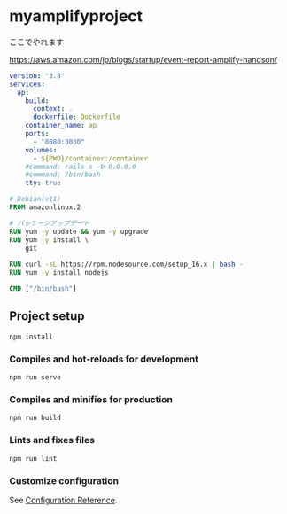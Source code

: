 # myamplifyproject

ここでやれます

https://aws.amazon.com/jp/blogs/startup/event-report-amplify-handson/



```docker-compose.yml
version: '3.8'
services:
  ap:
    build:
      context: .
      dockerfile: Dockerfile
    container_name: ap
    ports:
      - "8080:8080"
    volumes:
      - ${PWD}/container:/container
    #command: rails s -b 0.0.0.0
    #command: /bin/bash
    tty: true
```

```Dockerfile
# Debian(v11) 
FROM amazonlinux:2

# パッケージアップデート
RUN yum -y update && yum -y upgrade
RUN yum -y install \
    git
    
RUN curl -sL https://rpm.nodesource.com/setup_16.x | bash -
RUN yum -y install nodejs

CMD ["/bin/bash"]
```


## Project setup
```
npm install
```

### Compiles and hot-reloads for development
```
npm run serve
```

### Compiles and minifies for production
```
npm run build
```

### Lints and fixes files
```
npm run lint
```

### Customize configuration
See [Configuration Reference](https://cli.vuejs.org/config/).
